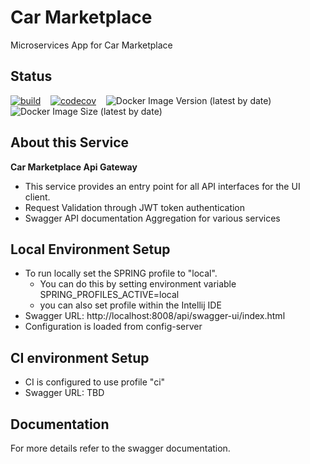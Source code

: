 # Car Marketplace

Microservices App for Car Marketplace

## Status

[![build](https://github.com/geekymon2/carmarketplace-apigateway/actions/workflows/build.yml/badge.svg)](https://github.com/geekymon2/carmarketplace-apigateway/actions/workflows/build.yml) &nbsp;&nbsp; [![codecov](https://codecov.io/gh/geekymon2/carmarketplace-apigateway/branch/main/graph/badge.svg?token=XTL0XCZ4JI)](https://codecov.io/gh/geekymon2/carmarketplace-apigateway) &nbsp;&nbsp; ![Docker Image Version (latest by date)](https://img.shields.io/docker/v/geekymon2/cm-apigateway) &nbsp;&nbsp; ![Docker Image Size (latest by date)](https://img.shields.io/docker/image-size/geekymon2/cm-apigateway)

## About this Service

**Car Marketplace Api Gateway**

* This service provides an entry point for all API interfaces for the UI client.
* Request Validation through JWT token authentication
* Swagger API documentation Aggregation for various services

## Local Environment Setup
* To run locally set the SPRING profile to "local".
    * You can do this by setting environment variable SPRING_PROFILES_ACTIVE=local
    * you can also set profile within the Intellij IDE
* Swagger URL: http://localhost:8008/api/swagger-ui/index.html
* Configuration is loaded from config-server

## CI environment Setup
* CI is configured to use profile "ci"
* Swagger URL: TBD

## Documentation

For more details refer to the swagger documentation.